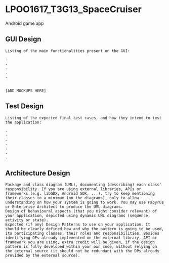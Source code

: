 # LPOO1617_T3G13_SpaceCruiser
Android game app 


## GUI Design
    
    Listing of the main functionalities present on the GUI:
    
    -
    -
    -
    -
    -
    
    
    [ADD MOCKUPS HERE]
    
    
    
 
## Test Design

    Listing of the expected final test cases, and how they intend to test the application:
    
    -
    -
    -
    -
    -
    -
    -
    
    
## Architecture Design

    Package and class diagram (UML), documenting (describing) each class' responsibility. If you are using external libraries, APIs or frameworks (e.g. libGDX, Android SDK, ...), try to keep mentioning their classes to a minimum (on the diagrams), only to allow understanding on how your system is going to work. You may use Papyrus or Enterprise Architect to produce the UML diagrams. 
    Design of behavioural aspects (that you might consider relevant) of your application, depicted using dynamic UML diagrams (sequence, activity or state).
    Expected (if any) Design Patterns to use on your application. It should be clearly defined how and why the pattern is going to be used, its participating classes, their roles and responsibilities. Besides identifying DPs already implemented on the external library, API or framework you are using, extra credit will be given, if the design pattern is fully developed within your own code, without relying on the external source (it should not be redundant with the DPs already provided by the external source).
    
